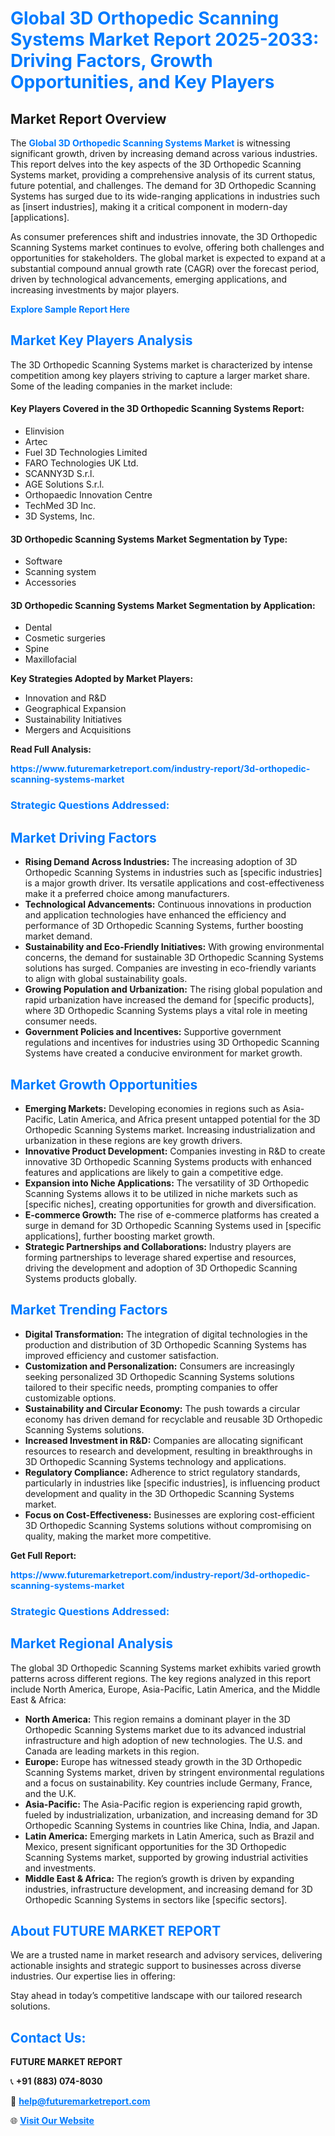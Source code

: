 <h1 style="color: #007BFF;">Global 3D Orthopedic Scanning Systems Market Report 2025-2033: Driving Factors, Growth Opportunities, and Key Players</h1>

<section id="overview">
<h2>Market Report Overview</h2>
<p>The <a href="https://www.futuremarketreport.com/industry-report/3d-orthopedic-scanning-systems-market" style="color: #007BFF; text-decoration: none;"><strong>Global 3D Orthopedic Scanning Systems Market</strong></a> is witnessing significant growth, driven by increasing demand across various industries. This report delves into the key aspects of the 3D Orthopedic Scanning Systems market, providing a comprehensive analysis of its current status, future potential, and challenges. The demand for 3D Orthopedic Scanning Systems has surged due to its wide-ranging applications in industries such as [insert industries], making it a critical component in modern-day [applications].</p>
<p>As consumer preferences shift and industries innovate, the 3D Orthopedic Scanning Systems market continues to evolve, offering both challenges and opportunities for stakeholders. The global market is expected to expand at a substantial compound annual growth rate (CAGR) over the forecast period, driven by technological advancements, emerging applications, and increasing investments by major players.</p>
</section>

<section id="overview">
<p><a href="https://www.futuremarketreport.com/request-sample/reportId=42326" style="color: #007BFF; text-decoration: none;"><strong>Explore Sample Report Here</strong></a></p>
</section>

<section id="key-players">
<h2 style="color: #007BFF;">Market Key Players Analysis</h2>
<p>The 3D Orthopedic Scanning Systems market is characterized by intense competition among key players striving to capture a larger market share. Some of the leading companies in the market include:</p>
<h4>Key Players Covered in the 3D Orthopedic Scanning Systems Report:</h4>
<ul><li>Elinvision</li><li>Artec</li><li>Fuel 3D Technologies Limited</li><li>FARO Technologies UK Ltd.</li><li>SCANNY3D S.r.l.</li><li>AGE Solutions S.r.l.</li><li>Orthopaedic Innovation Centre</li><li>TechMed 3D Inc.</li><li>3D Systems, Inc.</li></ul>
<h4>3D Orthopedic Scanning Systems Market Segmentation by Type:</h4>
<ul><li>Software</li><li>Scanning system</li><li>Accessories</li></ul>

<h4>3D Orthopedic Scanning Systems Market Segmentation by Application:</h4>
<ul><li>Dental</li><li>Cosmetic surgeries</li><li>Spine</li><li>Maxillofacial</li></ul>
<p><strong>Key Strategies Adopted by Market Players:</strong></p>
<ul>
<li>Innovation and R&D</li>
<li>Geographical Expansion</li>
<li>Sustainability Initiatives</li>
<li>Mergers and Acquisitions</li>
</ul>
</section>

<section>
<p><strong>Read Full Analysis: </strong></p><a href="https://www.futuremarketreport.com/industry-report/3d-orthopedic-scanning-systems-market" style="color: #007BFF; text-decoration: none;"><strong>https://www.futuremarketreport.com/industry-report/3d-orthopedic-scanning-systems-market</strong></a>
<h3 style="color: #007BFF;">Strategic Questions Addressed:</h3>
</section>

<section id="driving-factors">
<h2 style="color: #007BFF;">Market Driving Factors</h2>
<ul>
<li><strong>Rising Demand Across Industries:</strong> The increasing adoption of 3D Orthopedic Scanning Systems in industries such as [specific industries] is a major growth driver. Its versatile applications and cost-effectiveness make it a preferred choice among manufacturers.</li>
<li><strong>Technological Advancements:</strong> Continuous innovations in production and application technologies have enhanced the efficiency and performance of 3D Orthopedic Scanning Systems, further boosting market demand.</li>
<li><strong>Sustainability and Eco-Friendly Initiatives:</strong> With growing environmental concerns, the demand for sustainable 3D Orthopedic Scanning Systems solutions has surged. Companies are investing in eco-friendly variants to align with global sustainability goals.</li>
<li><strong>Growing Population and Urbanization:</strong> The rising global population and rapid urbanization have increased the demand for [specific products], where 3D Orthopedic Scanning Systems plays a vital role in meeting consumer needs.</li>
<li><strong>Government Policies and Incentives:</strong> Supportive government regulations and incentives for industries using 3D Orthopedic Scanning Systems have created a conducive environment for market growth.</li>
</ul>
</section>

<section id="growth-opportunities">
<h2 style="color: #007BFF;">Market Growth Opportunities</h2>
<ul>
<li><strong>Emerging Markets:</strong> Developing economies in regions such as Asia-Pacific, Latin America, and Africa present untapped potential for the 3D Orthopedic Scanning Systems market. Increasing industrialization and urbanization in these regions are key growth drivers.</li>
<li><strong>Innovative Product Development:</strong> Companies investing in R&D to create innovative 3D Orthopedic Scanning Systems products with enhanced features and applications are likely to gain a competitive edge.</li>
<li><strong>Expansion into Niche Applications:</strong> The versatility of 3D Orthopedic Scanning Systems allows it to be utilized in niche markets such as [specific niches], creating opportunities for growth and diversification.</li>
<li><strong>E-commerce Growth:</strong> The rise of e-commerce platforms has created a surge in demand for 3D Orthopedic Scanning Systems used in [specific applications], further boosting market growth.</li>
<li><strong>Strategic Partnerships and Collaborations:</strong> Industry players are forming partnerships to leverage shared expertise and resources, driving the development and adoption of 3D Orthopedic Scanning Systems products globally.</li>
</ul>
</section>

<section id="trending-factors">
<h2 style="color: #007BFF;">Market Trending Factors</h2>
<ul>
<li><strong>Digital Transformation:</strong> The integration of digital technologies in the production and distribution of 3D Orthopedic Scanning Systems has improved efficiency and customer satisfaction.</li>
<li><strong>Customization and Personalization:</strong> Consumers are increasingly seeking personalized 3D Orthopedic Scanning Systems solutions tailored to their specific needs, prompting companies to offer customizable options.</li>
<li><strong>Sustainability and Circular Economy:</strong> The push towards a circular economy has driven demand for recyclable and reusable 3D Orthopedic Scanning Systems solutions.</li>
<li><strong>Increased Investment in R&D:</strong> Companies are allocating significant resources to research and development, resulting in breakthroughs in 3D Orthopedic Scanning Systems technology and applications.</li>
<li><strong>Regulatory Compliance:</strong> Adherence to strict regulatory standards, particularly in industries like [specific industries], is influencing product development and quality in the 3D Orthopedic Scanning Systems market.</li>
<li><strong>Focus on Cost-Effectiveness:</strong> Businesses are exploring cost-efficient 3D Orthopedic Scanning Systems solutions without compromising on quality, making the market more competitive.</li>
</ul>
</section>

<section>
<p><strong>Get Full Report: </strong></p><a href="https://www.futuremarketreport.com/industry-report/3d-orthopedic-scanning-systems-market" style="color: #007BFF; text-decoration: none;"><strong>https://www.futuremarketreport.com/industry-report/3d-orthopedic-scanning-systems-market</strong></a>
<h3 style="color: #007BFF;">Strategic Questions Addressed:</h3>
</section>


<section id="regional-analysis">
<h2 style="color: #007BFF;">Market Regional Analysis</h2>
<p>The global 3D Orthopedic Scanning Systems market exhibits varied growth patterns across different regions. The key regions analyzed in this report include North America, Europe, Asia-Pacific, Latin America, and the Middle East & Africa:</p>
<ul>
<li><strong>North America:</strong> This region remains a dominant player in the 3D Orthopedic Scanning Systems market due to its advanced industrial infrastructure and high adoption of new technologies. The U.S. and Canada are leading markets in this region.</li>
<li><strong>Europe:</strong> Europe has witnessed steady growth in the 3D Orthopedic Scanning Systems market, driven by stringent environmental regulations and a focus on sustainability. Key countries include Germany, France, and the U.K.</li>
<li><strong>Asia-Pacific:</strong> The Asia-Pacific region is experiencing rapid growth, fueled by industrialization, urbanization, and increasing demand for 3D Orthopedic Scanning Systems in countries like China, India, and Japan.</li>
<li><strong>Latin America:</strong> Emerging markets in Latin America, such as Brazil and Mexico, present significant opportunities for the 3D Orthopedic Scanning Systems market, supported by growing industrial activities and investments.</li>
<li><strong>Middle East & Africa:</strong> The region’s growth is driven by expanding industries, infrastructure development, and increasing demand for 3D Orthopedic Scanning Systems in sectors like [specific sectors].</li>
</ul>
</section>

<footer>
<h2 style="color: #007BFF;">About FUTURE MARKET REPORT</h2>
<p>We are a trusted name in market research and advisory services, delivering actionable insights and strategic support to businesses across diverse industries. Our expertise lies in offering:</p>

<p>Stay ahead in today’s competitive landscape with our tailored research solutions.</p>

<h2 style="color: #007BFF;">Contact Us:</h2>
<p><strong>FUTURE MARKET REPORT</strong></p>
<p>📞 <strong>+91 (883) 074-8030</strong></p>
<p>📧 <strong><a href="mailto:help@futuremarketreport.com" style="color: #007BFF;">help@futuremarketreport.com</a></strong></p>
<p>🌐 <strong><a href="https://www.futuremarketreport.com/" style="color: #007BFF;">Visit Our Website</a></strong></p>
</footer>